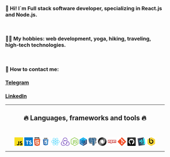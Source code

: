 <br>
<p align="center">
  <h3>💪 Hi! I`m Full stack software developer, specializing in React.js and Node.js.</h3> 
  <br>
  <h3>🤹🏽 My hobbies: web development, yoga, hiking, traveling, high-tech technologies.</h3> 
  <br>
  <h3>💬 How to contact me:</h3>
  <h3><a href="https://t.me/Semrvl" title="Telegram">Telegram</a></h3>  <h3><a href="https://www.linkedin.com/in/semartem/" title="LinkedIn">LinkedIn</a></h3>
</p>

<hr>
<h2 align="center">🔥 Languages, frameworks and tools 🔥</h2>
<br>
<p align="center">
  <code><img title="Javascript" height="27" src="images/javascript.svg"></code>
  <code><img title="Typescript" height="27" src="images/typescript-2.svg"></code>
  <code><img title="HTML5" height="27" src="images/html5.svg"></code>
  <code><img title="CSS" height="27" src="images/css.svg"></code>
  <code><img title="React" height="27" src="images/react-original.svg"></code>
  <code><img title="Redux" height="27" src="images/redux.svg"></code>
  <code><img title="Node.js" height="27" src="images/nodejs.svg"></code>
  <code><img title="Sequelize ORM" height="27" src="images/sequelize.svg"></code>
  <code><img title="PostgreSQL" height="27" src="images/postgresql.svg"></code>
  <code><img title="JSON" height="27" src="images/json.svg"></code>
  <code><img title="npm" height="27" src="images/npm.svg"></code>
  <code><img title="Git" height="27" src="images/git-original.svg"></code>
  <code><img title="GitHub" height="27" src="images/github.svg"></code>
  <code><img title="Visual Studio Code" height="27" src="images/vscode.png"></code>
  <code><img title="Beekeeper" height="27" src="images/beekeeper.png"></code>
</p>
<hr>
